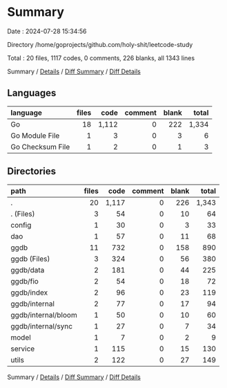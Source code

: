 # Summary

Date : 2024-07-28 15:34:56

Directory /home/goprojects/github.com/holy-shit/leetcode-study

Total : 20 files,  1117 codes, 0 comments, 226 blanks, all 1343 lines

Summary / [Details](details.md) / [Diff Summary](diff.md) / [Diff Details](diff-details.md)

## Languages
| language | files | code | comment | blank | total |
| :--- | ---: | ---: | ---: | ---: | ---: |
| Go | 18 | 1,112 | 0 | 222 | 1,334 |
| Go Module File | 1 | 3 | 0 | 3 | 6 |
| Go Checksum File | 1 | 2 | 0 | 1 | 3 |

## Directories
| path | files | code | comment | blank | total |
| :--- | ---: | ---: | ---: | ---: | ---: |
| . | 20 | 1,117 | 0 | 226 | 1,343 |
| . (Files) | 3 | 54 | 0 | 10 | 64 |
| config | 1 | 30 | 0 | 3 | 33 |
| dao | 1 | 57 | 0 | 11 | 68 |
| ggdb | 11 | 732 | 0 | 158 | 890 |
| ggdb (Files) | 3 | 324 | 0 | 56 | 380 |
| ggdb/data | 2 | 181 | 0 | 44 | 225 |
| ggdb/fio | 2 | 54 | 0 | 18 | 72 |
| ggdb/index | 2 | 96 | 0 | 23 | 119 |
| ggdb/internal | 2 | 77 | 0 | 17 | 94 |
| ggdb/internal/bloom | 1 | 50 | 0 | 10 | 60 |
| ggdb/internal/sync | 1 | 27 | 0 | 7 | 34 |
| model | 1 | 7 | 0 | 2 | 9 |
| service | 1 | 115 | 0 | 15 | 130 |
| utils | 2 | 122 | 0 | 27 | 149 |

Summary / [Details](details.md) / [Diff Summary](diff.md) / [Diff Details](diff-details.md)